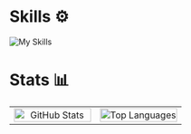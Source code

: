 # Skills ⚙️

![My Skills](https://go-skill-icons.vercel.app/api/icons?i=html,css,js,ts,react,nextjs,tailwindcss,express,hono,prisma&theme=dark)

# Stats 📊

<table style="width: 100%; table-layout: fixed">
    <tr>
        <td style="width: 50%; text-align: center; border: none">
            <picture>
                <source
                    srcset="https://github-stats-eugsh1.vercel.app/api?username=eugsh1&show_icons=true&theme=dark&include_all_commits=true&rank_icon=github&hide_border=true&bg_color=00000000&v=3"
                    media="(prefers-color-scheme: dark)"
                />
                <source
                    srcset="https://github-stats-eugsh1.vercel.app/api?username=eugsh1&show_icons=true&theme=light&include_all_commits=true&rank_icon=github&hide_border=true&bg_color=00000000&v=3"
                    media="(prefers-color-scheme: light), (prefers-color-scheme: no-preference)"
                />
                <img
                    src="https://github-stats-eugsh1.vercel.app/api?username=eugsh1&show_icons=true&theme=dark&include_all_commits=true&rank_icon=github&hide_border=true&bg_color=00000000&v=3"
                    alt="GitHub Stats"
                    style="width: 100%; border: none"
                />
            </picture>
        </td>
        <td style="width: 50%; text-align: center; border: none">
            <picture>
                <source
                    srcset="https://github-stats-eugsh1.vercel.app/api/top-langs/?username=eugsh1&layout=compact&theme=dark&hide_border=true&bg_color=00000000&exclude_repo=ddf1,github-readme-stats&hide=gdscript&v=3"
                    media="(prefers-color-scheme: dark)"
                />
                <source
                    srcset="https://github-stats-eugsh1.vercel.app/api/top-langs/?username=eugsh1&layout=compact&theme=light&hide_border=true&bg_color=00000000&exclude_repo=ddf1,github-readme-stats&hide=gdscript&v=3"
                    media="(prefers-color-scheme: light), (prefers-color-scheme: no-preference)"
                />
                <img
                    src="https://github-stats-eugsh1.vercel.app/api/top-langs/?username=eugsh1&layout=compact&theme=dark&hide_border=true&bg_color=00000000&exclude_repo=ddf1,github-readme-stats&hide=gdscript&v=3"
                    alt="Top Languages"
                    style="width: 100%; border: none"
                />
            </picture>
        </td>
    </tr>
</table>

